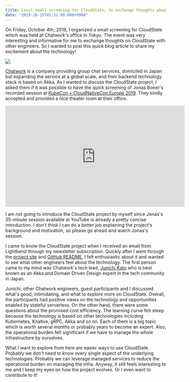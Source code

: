 ```yaml
---
title: Local small screening for CloudState, to exchange thoughts about the project
date: "2019-10-15T01:31:00.000+0900"
---
```


On Friday, October 4th, 2019, I organized a small screening for CloudState which was held at Chatwork's office in Tokyo. The event was very interesting and informative for me to exchange thoughts on CloudState with other engineers. So I wanted to post this quick blog article to share my excitement about the technology!

![](/images/cloudstate-screening-at-chatwork/theater.jpg)

[Chatwork](https://go.chatwork.com/) is a company providing group chat services, domiciled in Japan but expanding the service at a global scale, and their backend technology stack is based on Akka. As I wanted to discuss the CloudState project, I asked them if it was possible to have the quick screening of Jonas Boner's recorded session at [KubeCon + CloudNativeCon Europe 2019](https://events19.linuxfoundation.org/events/kubecon-cloudnativecon-europe-2019/). They kindly accepted and provided a nice theater room at their office.

<p align="center"><iframe width="560" height="315" src="https://www.youtube.com/embed/J3PyYmdTsnQ" frameborder="0" allow="accelerometer; autoplay; encrypted-media; gyroscope; picture-in-picture" allowfullscreen></iframe></p>

I am not going to introduce the CloudState project by myself since Jonas's 35-minute session available at YouTube is already a pretty concise introduction. I don't think I can do a better job explaining the project's background and motivation, so please go ahead and watch Jonas's session.

I came to know the CloudState project when I received an email from Lightbend through my newsletter subscription. Quickly after I went through the [project site](https://cloudstate.io/) and [GitHub README](https://github.com/cloudstateio/cloudstate/blob/master/README.md), I felt enthusiastic about it and wanted to see what other engineers feel about the technology. The first person came to my mind was Chatwork's tech lead, [Junichi Kato](https://github.com/j5ik2o) who is best known as an Akka and Domain Driven Design expert in the tech community in Japan. 

Junichi, other Chatwork engineers, guest participants and I discussed what's good, intimidating, and what to explore more on CloudState. Overall, the participants had positive views on the technology and opportunities enabled by stateful serverless. On the other hand, there were some questions about the promised cost efficiency. The learning curve felt steep because the technology is based on other technologies including Kubernetes, Knative, gRPC, Akka and so on. Each of them is a big topic which is worth several months or probably years to become an expert. Also, the operational burden felt significant if we have to manage the whole infrastructure by ourselves.

What I want to explore from here are easier ways to use CloudState. Probably we don't need to know every single aspect of the underlying technologies. Probably we can leverage managed services to reduce the operational burden on managing the infra. Anyway, it still feels interesting to me and I keep my eyes on how the project evolves. Or I even want to contribute to it!

